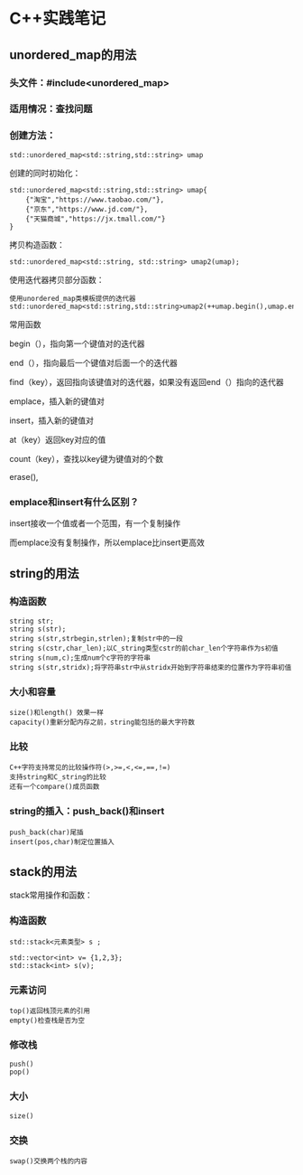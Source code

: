 # C++实践笔记

## unordered_map的用法

### 头文件：#include<unordered_map>

### 适用情况：查找问题

### 创建方法：

```
std::unordered_map<std::string,std::string> umap
```

创建的同时初始化：

```
std::unordered_map<std::string,std::string> umap{
	{"淘宝","https://www.taobao.com/"},
    {"京东","https://www.jd.com/"},
    {"天猫商城","https://jx.tmall.com/"}
}
```

拷贝构造函数：

```
std::unordered_map<std::string, std::string> umap2(umap);
```

使用迭代器拷贝部分函数：

```
使用unordered_map类模板提供的迭代器
std::unordered_map<std::string,std::string>umap2(++umap.begin(),umap.end());
```

常用函数

begin（），指向第一个键值对的迭代器

end（），指向最后一个键值对后面一个的迭代器

find（key），返回指向该键值对的迭代器，如果没有返回end（）指向的迭代器

emplace，插入新的键值对

insert，插入新的键值对

at（key）返回key对应的值

count（key），查找以key键为键值对的个数

erase(),



### emplace和insert有什么区别？

insert接收一个值或者一个范围，有一个复制操作

而emplace没有复制操作，所以emplace比insert更高效

## string的用法

### 构造函数

```
string str;
string s(str);
string s(str,strbegin,strlen);复制str中的一段
string s(cstr,char_len);以C_string类型cstr的前char_len个字符串作为s初值
string s(num,c);生成num个c字符的字符串
string s(str,stridx);将字符串str中从stridx开始到字符串结束的位置作为字符串初值
```

### 大小和容量

 ```
 size()和length() 效果一样
 capacity()重新分配内存之前，string能包括的最大字符数
 ```

### 比较

```
C++字符支持常见的比较操作符(>,>=,<,<=,==,!=)
支持string和C_string的比较
还有一个compare()成员函数
```

### string的插入：push_back()和insert

```
push_back(char)尾插
insert(pos,char)制定位置插入
```

## stack的用法

stack常用操作和函数：

### 构造函数

```
std::stack<元素类型> s ;

std::vector<int> v= {1,2,3};
std::stack<int> s(v);
```

### 元素访问

```
top()返回栈顶元素的引用
empty()检查栈是否为空
```

### 修改栈

```
push()
pop()
```

### 大小

```
size()
```

### 交换

```
swap()交换两个栈的内容
```

